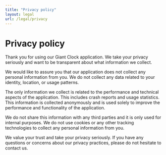 ```yaml
---
title: "Privacy policy"
layout: legal
url: /legal/privacy
---
```


# Privacy policy

Thank you for using our Giant Clock application. We take your privacy seriously and want to be transparent about what information we collect.

We would like to assure you that our application does not collect any personal information from you. We do not collect any data related to your identity, location, or usage patterns.

The only information we collect is related to the performance and technical aspects of the application. This includes crash reports and usage statistics. This information is collected anonymously and is used solely to improve the performance and functionality of the application.

We do not share this information with any third parties and it is only used for internal purposes. We do not use cookies or any other tracking technologies to collect any personal information from you.

We value your trust and take your privacy seriously. If you have any questions or concerns about our privacy practices, please do not hesitate to contact us.

